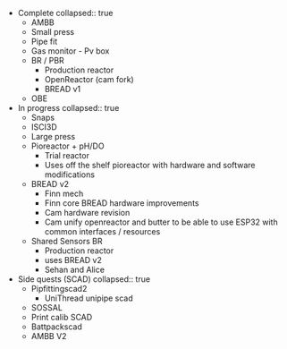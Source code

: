 - Complete
  collapsed:: true
	- AMBB
	- Small press
	- Pipe fit
	- Gas monitor - Pv box
	- BR / PBR
		- Production reactor
		- OpenReactor (cam fork)
		- BREAD v1
	- OBE
- In progress
  collapsed:: true
	- Snaps
	- ISCI3D
	- Large press
	- Pioreactor + pH/DO
		- Trial reactor
		- Uses off the shelf pioreactor with hardware and software modifications
	- BREAD v2
		- Finn mech
		- Finn core BREAD hardware improvements
		- Cam hardware revision
		- Cam unify openreactor and butter to be able to use ESP32 with common interfaces / resources
	- Shared Sensors BR
		- Production reactor
		- uses BREAD v2
		- Sehan and Alice
- Side quests (SCAD)
  collapsed:: true
	- Pipfittingscad2
		- UniThread unipipe scad
	- SOSSAL
	- Print calib SCAD
	- Battpackscad
	- AMBB V2